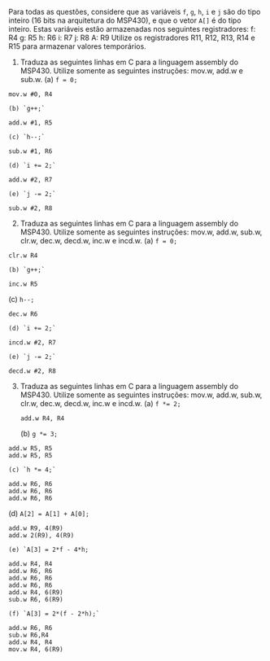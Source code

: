 Para todas as questões, considere que as variáveis `f`, `g`, `h`, `i` e `j` são do tipo inteiro (16 bits na arquitetura do MSP430), e que o vetor `A[]` é do tipo inteiro. Estas variáveis estão armazenadas nos seguintes registradores:
	f: R4
	g: R5
	h: R6
	i: R7
	j: R8
	A: R9
Utilize os registradores R11, R12, R13, R14 e R15 para armazenar valores temporários.

1. Traduza as seguintes linhas em C para a linguagem assembly do MSP430. Utilize somente as seguintes instruções: mov.w, add.w e sub.w.
	(a) `f = 0;`
  
  `mov.w #0, R4`
  
	(b) `g++;`
  
  `add.w #1, R5`
  
	(c) `h--;`
  
  `sub.w #1, R6`
  
	(d) `i += 2;`
  
  `add.w #2, R7`
  
	(e) `j -= 2;`
  
  `sub.w #2, R8`
  
  

2. Traduza as seguintes linhas em C para a linguagem assembly do MSP430. Utilize somente as seguintes instruções: mov.w, add.w, sub.w, clr.w, dec.w, decd.w, inc.w e incd.w.
	(a) `f = 0;`
  
  `clr.w R4`
  
	(b) `g++;`
	
  `inc.w R5`
  
  (c) `h--;`
  
  `dec.w R6`
  
	(d) `i += 2;`
  
  `incd.w #2, R7`
  
	(e) `j -= 2;`
  
  `decd.w #2, R8`

3. Traduza as seguintes linhas em C para a linguagem assembly do MSP430. Utilize somente as seguintes instruções: mov.w, add.w, sub.w, clr.w, dec.w, decd.w, inc.w e incd.w.
	(a) `f *= 2;`
  
    `add.w R4, R4`
  
	(b) `g *= 3;`
  
```
add.w R5, R5
add.w R5, R5
```
  
	(c) `h *= 4;`
  
```
add.w R6, R6
add.w R6, R6
add.w R6, R6
```

  (d) `A[2] = A[1] + A[0];`
  
```
add.w R9, 4(R9)
add.w 2(R9), 4(R9)
```
  
	(e) `A[3] = 2*f - 4*h;

```
add.w R4, R4
add.w R6, R6
add.w R6, R6
add.w R6, R6
add.w R4, 6(R9)
sub.w R6, 6(R9)
```

	(f) `A[3] = 2*(f - 2*h);`
  
```
add.w R6, R6
sub.w R6,R4
add.w R4, R4
mov.w R4, 6(R9)
```
  
  
